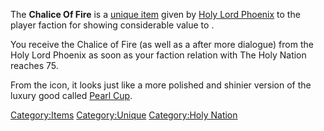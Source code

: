 The **Chalice Of Fire** is a [unique item](Unique_Items.md "wikilink")
given by [Holy Lord Phoenix](Holy_Lord_Phoenix.md "wikilink") to the player
faction for showing considerable value to [](02%20-%20Projects%20&%20Wikis/Kenshi/Kenshi%20Wiki/Kenshi%20Wiki%20Template/The_Holy_Nation.md).

You receive the Chalice of Fire (as well as a [](Holy_Seal.md) after more dialogue) from the Holy Lord
Phoenix as soon as your faction relation with The Holy Nation reaches
75.

From the icon, it looks just like a more polished and shinier version of
the luxury good called [Pearl Cup](Pearl_Cup.md "wikilink").

[Category:Items](Category:Items "wikilink")
[Category:Unique](Category:Unique "wikilink") [Category:Holy
Nation](Category:Holy_Nation "wikilink")